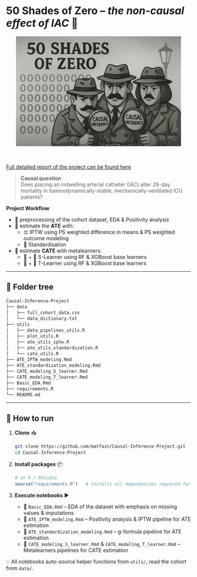 # 50 Shades of Zero – *the non-causal effect of IAC* 🎯

<!-- cool cover art -->
<div align="center">
  <img src="cover_image.png" width="450" alt="50 Shades of Zero">
</div>

&nbsp;

[Full detailed report of the project can be found here](https://drive.google.com/file/d/1rK_Xf2Id_PniUfKDzwt_UysLgejQ2pzz/view?usp=sharing)

> **Causal question**  
> Does placing an indwelling arterial catheter (IAC) alter 28-day mortality in haemodynamically-stable, mechanically-ventilated ICU patients?

**Project Workflow**  
* 🧹 preprocessing of the cohort dataset, EDA & Positivity analysis 
* 🎯 estimate the **ATE** with:  
  * ⚖️ IPTW using PS weighted difference in means & PS weighted outcome modeling  
  * 📏 Standardisation 
* 🧩 estimate **CATE** with metalearners:
  * 🌲 + 🦾 S-Learner using RF & XGBoost base learners
  * 🌲 + 🦾 T-Learner using RF & XGBoost base learners 


---

## 📂 Folder tree
```
Causal-Inference-Project
├── data
│   ├── full_cohort_data.csv
│   └── data_dictionary.txt
├── utils
│   ├── data_pipelines_utils.R
│   ├── plot_utils.R
│   ├── ate_utils_iptw.R
│   ├── ate_utils_standardization.R
│   └── cate_utils.R
├── ATE_IPTW_modeling.Rmd
├── ATE_standardization_modeling.Rmd
├── CATE_modeling_S_learner.Rmd
├── CATE_modeling_T_learner.Rmd
├── Basic_EDA.Rmd
├── requirements.R
└── README.md
```

---

## 🚀 How to run
1. **Clone** 📥
   ```bash
   git clone https://github.com/matfain/Causal-Inference-Project.git
   cd Causal-Inference-Project
   ```

2. **Install packages** 📦  
   ```r
   # in R / RStudio
   source("requirements.R")   # installs all dependencies required for the project
   ```

3. **Execute notebooks** ▶️ 
   * 📑 `Basic_EDA.Rmd` – EDA of the dataset with emphasis on missing values & imputations
   * 📑 `ATE_IPTW_modeling.Rmd` – Positivity analysis & IPTW pipeline for ATE estimation
   * 📑 `ATE_standardization_modeling.Rmd` – g-formula pipeline for ATE estimation  
   * 📑 `CATE_modeling_S_learner.Rmd` & `CATE_modeling_T_learner.Rmd` – Metalearners pipelines for CATE estimation

💡 All notebooks auto-source helper functions from `utils/`, read the cohort from `data/`.
